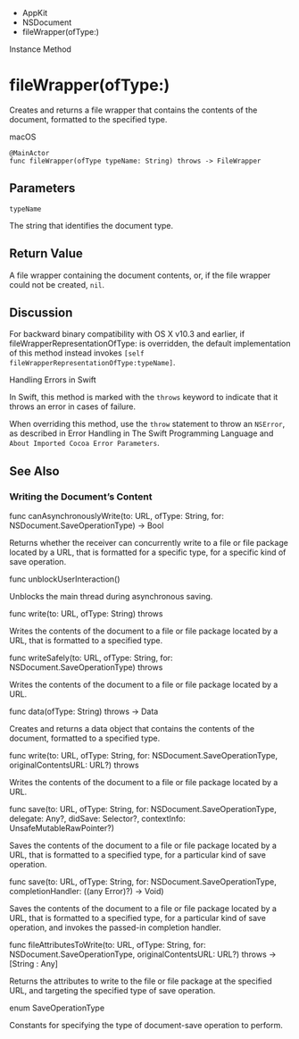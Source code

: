 

- AppKit
- NSDocument
-  fileWrapper(ofType:) 

Instance Method

# fileWrapper(ofType:)

Creates and returns a file wrapper that contains the contents of the document, formatted to the specified type.

macOS

``` source
@MainActor
func fileWrapper(ofType typeName: String) throws -> FileWrapper
```

## Parameters 

`typeName`  

The string that identifies the document type.

## Return Value

A file wrapper containing the document contents, or, if the file wrapper could not be created, `nil`.

## Discussion

For backward binary compatibility with OS X v10.3 and earlier, if fileWrapperRepresentationOfType: is overridden, the default implementation of this method instead invokes `[self fileWrapperRepresentationOfType:typeName]`.

Handling Errors in Swift

In Swift, this method is marked with the `throws` keyword to indicate that it throws an error in cases of failure.

When overriding this method, use the `throw` statement to throw an `NSError`, as described in Error Handling in The Swift Programming Language and `About Imported Cocoa Error Parameters`.

## See Also

### Writing the Document’s Content

func canAsynchronouslyWrite(to: URL, ofType: String, for: NSDocument.SaveOperationType) -> Bool

Returns whether the receiver can concurrently write to a file or file package located by a URL, that is formatted for a specific type, for a specific kind of save operation.

func unblockUserInteraction()

Unblocks the main thread during asynchronous saving.

func write(to: URL, ofType: String) throws

Writes the contents of the document to a file or file package located by a URL, that is formatted to a specified type.

func writeSafely(to: URL, ofType: String, for: NSDocument.SaveOperationType) throws

Writes the contents of the document to a file or file package located by a URL.

func data(ofType: String) throws -> Data

Creates and returns a data object that contains the contents of the document, formatted to a specified type.

func write(to: URL, ofType: String, for: NSDocument.SaveOperationType, originalContentsURL: URL?) throws

Writes the contents of the document to a file or file package located by a URL.

func save(to: URL, ofType: String, for: NSDocument.SaveOperationType, delegate: Any?, didSave: Selector?, contextInfo: UnsafeMutableRawPointer?)

Saves the contents of the document to a file or file package located by a URL, that is formatted to a specified type, for a particular kind of save operation.

func save(to: URL, ofType: String, for: NSDocument.SaveOperationType, completionHandler: ((any Error)?) -> Void)

Saves the contents of the document to a file or file package located by a URL, that is formatted to a specified type, for a particular kind of save operation, and invokes the passed-in completion handler.

func fileAttributesToWrite(to: URL, ofType: String, for: NSDocument.SaveOperationType, originalContentsURL: URL?) throws -> [String : Any]

Returns the attributes to write to the file or file package at the specified URL, and targeting the specified type of save operation.

enum SaveOperationType

Constants for specifying the type of document-save operation to perform.

